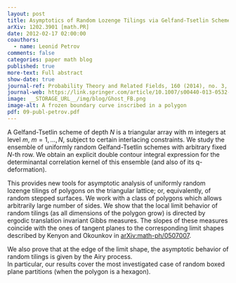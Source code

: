 ```yaml
---
layout: post
title: Asymptotics of Random Lozenge Tilings via Gelfand-Tsetlin Schemes
arXiv: 1202.3901 [math.PR]
date: 2012-02-17 02:00:00
coauthors:
  - name: Leonid Petrov
comments: false
categories: paper math blog
published: true
more-text: Full abstract
show-date: true
journal-ref: Probability Theory and Related Fields, 160 (2014), no. 3, 429-487
journal-web: https://link.springer.com/article/10.1007/s00440-013-0532-x
image: __STORAGE_URL__/img/blog/Ghost_FB.png
image-alt: A frozen boundary curve inscribed in a polygon
pdf: 09-publ-petrov.pdf
---
```


A Gelfand-Tsetlin scheme of depth $N$ is a triangular array with m integers at
level $m$, $m=1,\ldots,N$, subject to certain interlacing constraints. We study the
ensemble of uniformly random Gelfand-Tsetlin schemes with arbitrary fixed $N$-th
row. We obtain an explicit double contour integral expression for the
determinantal correlation kernel of this ensemble (and also of its
q-deformation).<!--more-->

This provides new tools for asymptotic analysis of uniformly random lozenge
tilings of polygons on the triangular lattice; or, equivalently, of random
stepped surfaces. We work with a class of polygons which allows arbitrarily
large number of sides. We show that the local limit behavior of random tilings
(as all dimensions of the polygon grow) is directed by ergodic translation
invariant Gibbs measures. The slopes of these measures coincide with the ones
of tangent planes to the corresponding limit shapes described by Kenyon and
Okounkov in <a href="https://arxiv.org/abs/math-ph/0507007">arXiv:math-ph/0507007</a>. 

We also prove that at the edge of the limit
shape, the asymptotic behavior of random tilings is given by the Airy process.
<br />In particular, our results cover the most investigated case of random boxed
plane partitions (when the polygon is a hexagon).
